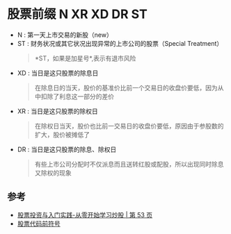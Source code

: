 # 股票前缀 N XR XD DR ST

- N : 第一天上市交易的新股（new）
- ST : 财务状况或其它状况出现异常的上市公司的股票（Special Treatment）
  > \*ST，如果是加星号\*,表示有退市风险
- XD : 当日是这只股票的除息日
  > 在除息日的当天，股价的基准价比前一个交易日的收盘价要低，因为从中扣除了利息这一部分的差价
- XR : 当日是这只股票的除权日
  > 在除权日当天，股价也比前一交易日的收盘价要低，原因由于参股数的扩大，股价被摊低了
- DR : 当日是这只股票的除息、除权日
  > 有些上市公司分配时不仅派息而且送转红股或配股，所以出现同时除息又除权的现象

## 参考

- [股票投资与入门实践-从零开始学习炒股 | 第 53 页](#)
- [股票代码前符号](https://jingyan.baidu.com/article/fcb5aff7ae1728edaa4a71b9.html)

